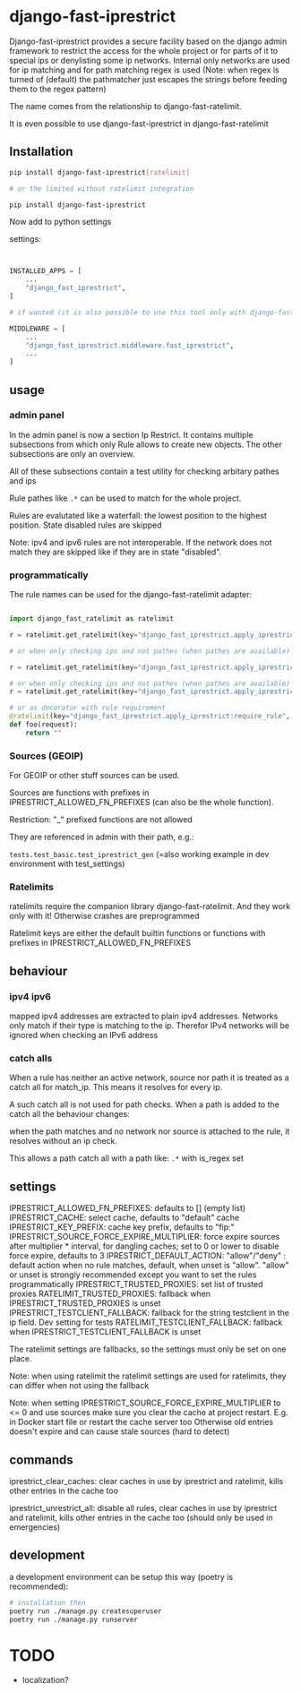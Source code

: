# django-fast-iprestrict

Django-fast-iprestrict provides a secure facility based on the django admin framework to restrict the access for the whole project or
for parts of it to special ips or denylisting some ip networks.
Internal only networks are used for ip matching and for path matching regex is used (Note: when regex is turned of (default) the pathmatcher just escapes the strings before feeding them to the regex pattern)

The name comes from the relationship to django-fast-ratelimit.

It is even possible to use django-fast-iprestrict in django-fast-ratelimit

## Installation

```sh
pip install django-fast-iprestrict[ratelimit]

# or the limited without ratelimit integration

pip install django-fast-iprestrict

```

Now add to python settings

settings:

```python


INSTALLED_APPS = [
    ...
    "django_fast_iprestrict",
]

# if wanted (it is also possible to use this tool only with django-fast-ratelimit)

MIDDLEWARE = [
    ...
    "django_fast_iprestrict.middleware.fast_iprestrict",
    ...
]
```

## usage

### admin panel

In the admin panel is now a section Ip Restrict.
It contains multiple subsections from which only Rule allows to create new objects.
The other subsections are only an overview.

All of these subsections contain a test utility for checking arbitary pathes and ips

Rule pathes like `.*` can be used to match for the whole project.

Rules are evalutated like a waterfall:
the lowest position to the highest position. State disabled rules are skipped

Note: ipv4 and ipv6 rules are not interoperable. If the network does not match they are skipped like if they are in state "disabled".

### programmatically

The rule names can be used for the django-fast-ratelimit adapter:

```python

import django_fast_ratelimit as ratelimit

r = ratelimit.get_ratelimit(key="django_fast_iprestrict.apply_iprestrict", groups="rulename", rate="1/1s")

# or when only checking ips and not pathes (when pathes are available)

r = ratelimit.get_ratelimit(key="django_fast_iprestrict.apply_iprestrict:ignore_pathes", groups="rulename", rate="1/1s")

# or when only checking ips and not pathes (when pathes are available) and requiring rule
r = ratelimit.get_ratelimit(key="django_fast_iprestrict.apply_iprestrict:ignore_pathes,require_rule", groups="rulename", rate="1/1s")

# or as decorator with rule requirement
@ratelimit(key="django_fast_iprestrict.apply_iprestrict:require_rule", groups="rulename", rate="1/1s")
def foo(request):
    return ""

```

### Sources (GEOIP)

For GEOIP or other stuff sources can be used.

Sources are functions with prefixes in IPRESTRICT_ALLOWED_FN_PREFIXES (can also be the whole function).

Restriction: "\_" prefixed functions are not allowed

They are referenced in admin with their path, e.g.:

`tests.test_basic.test_iprestrict_gen` (=also working example in dev environment with test_settings)

### Ratelimits

ratelimits require the companion library django-fast-ratelimit. And they work only with it! Otherwise crashes are preprogrammed

Ratelimit keys are either the default builtin functions or functions with prefixes in IPRESTRICT_ALLOWED_FN_PREFIXES

## behaviour

### ipv4 ipv6

mapped ipv4 addresses are extracted to plain ipv4 addresses.
Networks only match if their type is matching to the ip. Therefor IPv4 networks will be ignored when checking an IPv6 address

### catch alls

When a rule has neither an active network, source nor path it is treated as a catch all for match_ip. This means it resolves for every ip.

A such catch all is not used for path checks. When a path is added to the catch all the behaviour changes:

when the path matches and no network nor source is attached to the rule, it resolves without an ip check.

This allows a path catch all with a path like:
`.*` with is_regex set

## settings

IPRESTRICT_ALLOWED_FN_PREFIXES: defaults to [] (empty list)
IPRESTRICT_CACHE: select cache, defaults to "default" cache
IPRESTRICT_KEY_PREFIX: cache key prefix, defaults to "fip:"
IPRESTRICT_SOURCE_FORCE_EXPIRE_MULTIPLIER: force expire sources after multiplier \* interval, for dangling caches; set to 0 or lower to disable force expire, defaults to 3
IPRESTRICT_DEFAULT_ACTION: "allow"/"deny" : default action when no rule matches, default, when unset is "allow". "allow" or unset is strongly recommended except you want to set the rules programmatically
IPRESTRICT_TRUSTED_PROXIES: set list of trusted proxies
RATELIMIT_TRUSTED_PROXIES: fallback when IPRESTRICT_TRUSTED_PROXIES is unset
IPRESTRICT_TESTCLIENT_FALLBACK: fallback for the string testclient in the ip field. Dev setting for tests
RATELIMIT_TESTCLIENT_FALLBACK: fallback when IPRESTRICT_TESTCLIENT_FALLBACK is unset

The ratelimit settings are fallbacks, so the settings must only be set on one place.

Note: when using ratelimit the ratelimit settings are used for ratelimits, they can differ when not using the fallback

Note: when setting IPRESTRICT_SOURCE_FORCE_EXPIRE_MULTIPLIER to <= 0 and use sources make sure you clear the cache at project restart. E.g. in Docker start file or restart the cache server too
Otherwise old entries doesn't expire and can cause stale sources (hard to detect)

## commands

iprestrict_clear_caches: clear caches in use by iprestrict and ratelimit, kills other entries in the cache too

iprestrict_unrestrict_all: disable all rules, clear caches in use by iprestrict and ratelimit, kills other entries in the cache too (should only be used in emergencies)

## development

a development environment can be setup this way (poetry is recommended):

```sh
# installation then
poetry run ./manage.py createsuperuser
poetry run ./manage.py runserver

```

# TODO

-   localization?
